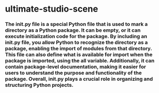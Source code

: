 # ultimate-studio-scene
 
### The __init__.py file is a special Python file that is used to mark a directory as a Python package. It can be empty, or it can execute initialization code for the package. By including an __init__.py file, you allow Python to recognize the directory as a package, enabling the import of modules from that directory. This file can also define what is available for import when the package is imported, using the __all__ variable. Additionally, it can contain package-level documentation, making it easier for users to understand the purpose and functionality of the package. Overall, __init__.py plays a crucial role in organizing and structuring Python projects.
